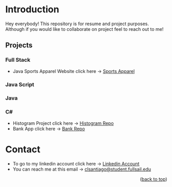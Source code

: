 # Introduction
Hey everybody! This repository is for resume and project purposes. Although if you would like
to collaborate on project feel to reach out to me!

## Projects

### Full Stack
- Java Sports Apparel Website click here -> [Sports Apparel](https://sr-sportsapparel-ui.herokuapp.com)

### Java Script

### Java

### C#
- Histogram Project click here -> [Histogram Repo](https://github.com/Carlosvann45/Histogram-Project)
- Bank App click here -> [Bank Repo](https://github.com/Carlosvann45/Bank-Application)

# Contact
- To go to my linkedin account click here -> [Linkedin Account](https://www.linkedin.com/in/carlos-santiago-b53967224/)
- You can reach me at this email -> clsantiago@student.fullsail.edu

<p align="right">(<a href="#top">back to top</a>)</p>
